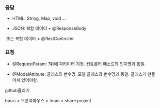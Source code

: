 ### 응답 

- HTML: String, Map, void ...

- JSON: 복합 데이터 + @ResponseBody

​			또는 복합 데이터 + @RestController



### 요청

- @RequestParam: ?뒤에 파라미터 지정. 컨트롤러 메소드의 인자명과 동일. 

- @ModelAttibute: 클래스의 변수명. 모델 클래스의 변수명과 동일. 클래스가 만들어져 있어야함. 



github올리기

basic > 오른쪽마우스 >  team > share project

